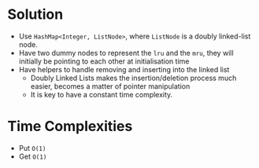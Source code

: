 # Solution
- Use `HashMap<Integer, ListNode>`, where `ListNode` is a doubly linked-list node.
- Have two dummy nodes to represent the `lru` and the `mru`, they 
will initially be pointing to each other at initialisation time
- Have helpers to handle removing and inserting into the linked list
  - Doubly Linked Lists makes the insertion/deletion process much easier, becomes a matter of pointer manipulation
  - It is key to have a constant time complexity.

# Time Complexities
- Put `O(1)`
- Get `O(1)`